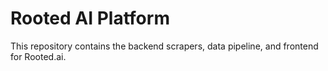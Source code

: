 # Rooted AI Platform
This repository contains the backend scrapers, data pipeline, and frontend for Rooted.ai.
